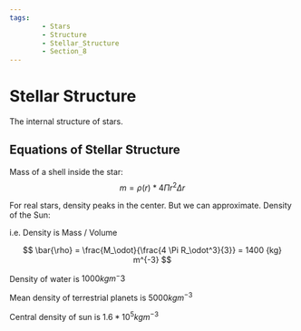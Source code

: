 ```yaml
---
tags:
        - Stars
        - Structure
        - Stellar_Structure
        - Section_8
---
```


# Stellar Structure

The internal structure of stars.

## Equations of Stellar Structure

Mass of a shell inside the star:
$$ m = \rho(r) * 4 \Pi r^2 \Delta r \tag{Eq 8.1} $$

For real stars, density peaks in the center.  But we can approximate.  Density of the Sun:

i.e. Density is Mass / Volume

$$ \bar{\rho} = \frac{M_\odot}{\frac{4 \Pi R_\odot^3}{3}} = 1400 {kg} m^{-3} $$

Density of water is $1000 kg m^-3$

Mean density of terrestrial planets is $5000 kg m^{-3}$

Central density of sun is $1.6*10^5 kg m^{-3}$